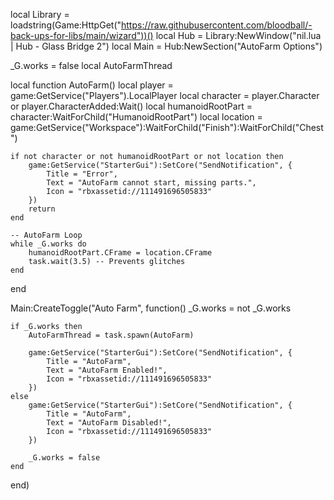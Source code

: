 local Library = loadstring(Game:HttpGet("https://raw.githubusercontent.com/bloodball/-back-ups-for-libs/main/wizard"))()
local Hub = Library:NewWindow("nil.lua | Hub - Glass Bridge 2")
local Main = Hub:NewSection("AutoFarm Options")

_G.works = false
local AutoFarmThread

local function AutoFarm()
    local player = game:GetService("Players").LocalPlayer
    local character = player.Character or player.CharacterAdded:Wait()
    local humanoidRootPart = character:WaitForChild("HumanoidRootPart")
    local location = game:GetService("Workspace"):WaitForChild("Finish"):WaitForChild("Chest")

    if not character or not humanoidRootPart or not location then
        game:GetService("StarterGui"):SetCore("SendNotification", {
            Title = "Error",
            Text = "AutoFarm cannot start, missing parts.",
            Icon = "rbxassetid://111491696505833"
        })
        return
    end

    -- AutoFarm Loop
    while _G.works do
        humanoidRootPart.CFrame = location.CFrame
        task.wait(3.5) -- Prevents glitches
    end
end

Main:CreateToggle("Auto Farm", function()
    _G.works = not _G.works 

    if _G.works then
        AutoFarmThread = task.spawn(AutoFarm)

        game:GetService("StarterGui"):SetCore("SendNotification", {
            Title = "AutoFarm",
            Text = "AutoFarm Enabled!",
            Icon = "rbxassetid://111491696505833"
        })
    else
        game:GetService("StarterGui"):SetCore("SendNotification", {
            Title = "AutoFarm",
            Text = "AutoFarm Disabled!",
            Icon = "rbxassetid://111491696505833"
        })

        _G.works = false
    end
end)
